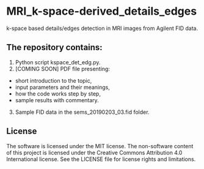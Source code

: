 # MRI_k-space-derived_details_edges
k-space based details/edges detection in MRI images from Agilent FID data.

## The repository contains:
1. Python script kspace_det_edg.py.
2. [COMING SOON] PDF file presenting:
- short introduction to the topic,
- input parameters and their meanings,
- how the code works step by step,
- sample results with commentary.
3. Sample FID data in the sems_20190203_03.fid folder.

## License
The software is licensed under the MIT license. The non-software content of this project is licensed under the Creative Commons Attribution 4.0 International license. See the LICENSE file for license rights and limitations.
